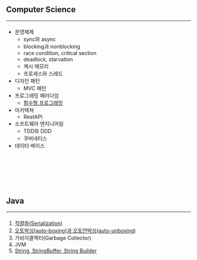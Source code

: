 
## Computer Science
------------
####
- 운영체제
  - sync와 async
  - blocking과 nonblocking
  - race condition, critical section
  - deadlock, starvation
  - 캐시 메모리
  - 프로세스와 스레드
- 디자인 패턴
  - MVC 패턴
- 프로그래밍 패러다임
  - [함수형 프로그래밍](https://blog.naver.com/vici2021/222507798987)
- 아키텍쳐
  - RestAPI
- 소프트웨어 엔지니어링
  - TDD와 DDD
  - 쿠버네티스
- 데이터 베이스
<br>
<br>
<br>
<br>
<br>

## Java
------------
#### 
1. [직렬화(Serialization)](https://blog.naver.com/vici2021/222515090924)
2. [오토박싱(auto-boxing)과 오토언박싱(auto-unboxing)](https://blog.naver.com/vici2021/222515091416)
3. 가비지콜렉터(Garbage Collector)
4. JVM
5. [String, StringBuffer, String Builder](https://blog.naver.com/vici2021/222513997403)


<br>
<br>
<br>
<br>
<br>
